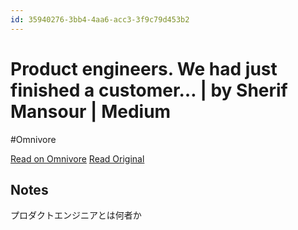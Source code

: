 ```yaml
---
id: 35940276-3bb4-4aa6-acc3-3f9c79d453b2
---
```


# Product engineers. We had just finished a customer… | by Sherif Mansour | Medium
#Omnivore

[Read on Omnivore](https://omnivore.app/me/product-engineers-we-had-just-finished-a-customer-by-sherif-mans-191e5309afe)
[Read Original](https://sherifmansour.medium.com/product-engineers-f424da766871)

## Notes

プロダクトエンジニアとは何者か


